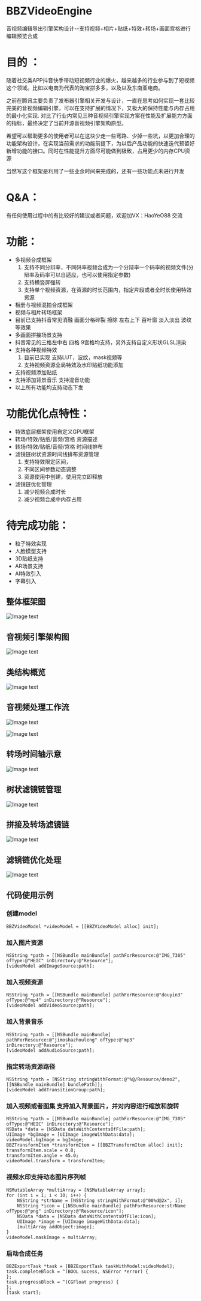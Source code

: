 
# BBZVideoEngine
音视频编辑导出引擎架构设计--支持视频+相片+贴纸+特效+转场+画面宫格进行编辑预览合成


# 目的 ：

随着社交类APP抖音快手带动短视频行业的爆火，越来越多的行业参与到了短视频这个领域。比如以电商为代表的淘宝拼多多，以及以及东南亚电商。

之前在腾讯主要负责了发布器引擎相关开发与设计，一直在思考如何实现一套比较完美的音视频编辑引擎，可以在支持扩展的情况下，又极大的保持性能与内存占用的最小化实现.
对比了行业内常见三种音视频引擎实现方案在性能及扩展能力方面的指标，最终决定了当前开源音视频引擎架构原型。

希望可以帮助更多的使用者可以在这块少走一些弯路、少掉一些坑，以更加合理的功能架构设计，在实现当前需求的功能前提下，为以后产品功能的快速迭代预留好新增功能的接口。同时在性能提升方面尽可能做到极致，占用更少的内存CPU资源

当然写这个框架是利用了一些业余时间来完成的，还有一些功能点未进行开发

# Q&A：

有任何使用过程中的有比较好的建议或者问题，欢迎加VX：HaoYeO88 交流

# 功能：

* 多视频合成框架 
    1. 支持不同分辩率，不同码率视频合成为一个分辩率一个码率的视频文件(分辩率及码率可以自适应，也可以使用指定参数)
    2. 支持横竖屏强转
    3. 支持单个视频资源，在资源的时长范围内，指定片段或者全时长使用特效资源
* 相册与视频混拍合成框架 
* 视频与相片转场框架 
* 目前已支持抖音常见消融 画面分格碎裂 擦除 左右上下 百叶窗 淡入淡出 波纹等效果 
* 多画面拼接场景支持 
* 抖音常见的三格左中右 四格 9宫格均支持，另外支持自定义形状GLSL渲染
* 支持各种视频特效 
    1. 目前已实现 支持LUT，波纹，mask视频等
    2. 支持视频资源全局特效及水印贴纸功能添加
* 支持视频添加贴纸 
* 支持添加背景音乐  支持混音功能
* 以上所有功能均支持动态下发 

# 功能优化点特性：

* 特效底层框架使用自定义GPU框架
* 转场/特效/贴纸/音频/宫格 资源描述
* 转场/特效/贴纸/音频/宫格 时间线排布 
* 滤镜链树状资源时间线排布资源管理  
    1. 支持特效限定区间，
    2. 不同区间参数动态调整 
    3. 资源使用中创建，使用完立即释放
* 滤镜链优化管理 
    1. 减少视频合成时长 
    2. 减少视频合成中内存占用

# 待完成功能：

* 粒子特效实现 
* 人脸模型支持 
* 3D贴纸支持 
* AR场景支持 
* AI特效引入
* 字幕引入


## 整体框架图
<!-- ![Image text](http://raw.githubusercontent.com/guolai/testCoreData/master/AVFoundation.png) -->
![Image text](https://github.com/guolai/testCoreData/blob/master/AVFoundation.png)


## 音视频引擎架构图
<!-- ![Image text](http://raw.githubusercontent.com/guolai/testCoreData/master/AVFoundatioSimpleClass.png) -->
![Image text](https://github.com/guolai/testCoreData/blob/master/AVFoundatioSimpleClass.png)

## 类结构概览
<!-- ![Image text](http://raw.githubusercontent.com/guolai/testCoreData/master/class.png) -->
![Image text](https://github.com/guolai/testCoreData/blob/master/class.png)

## 音视频处理工作流
<!-- ![Image text](http://raw.githubusercontent.com/guolai/testCoreData/master/DescriptionWorkFlow.png) -->
![Image text](https://github.com/guolai/testCoreData/blob/master/DescriptionWorkFlow.png)

<!-- ![Image text](http://raw.githubusercontent.com/guolai/testCoreData/master/VideoEngineWorkFlow.png) -->
![Image text](https://github.com/guolai/testCoreData/blob/master/VideoEngineWorkFlow.png)


## 转场时间轴示意
<!-- ![Image text](http://raw.githubusercontent.com/guolai/testCoreData/master/TransitionFlow.png) -->
![Image text](https://github.com/guolai/testCoreData/blob/master/TransitionFlow.png)

## 树状滤镜链管理
<!-- ![Image text](http://raw.githubusercontent.com/guolai/testCoreData/master/FilterTreeManage.png) -->
![Image text](https://github.com/guolai/testCoreData/blob/master/FilterTreeManage.png)

## 拼接及转场滤镜链
<!-- ![Image text](http://raw.githubusercontent.com/guolai/testCoreData/master/transitionAndSplice.png) -->
![Image text](https://github.com/guolai/testCoreData/blob/master/transitionAndSplice.png)

## 滤镜链优化处理
<!-- ![Image text](http://raw.githubusercontent.com/guolai/testCoreData/master/FilterOptimization.png) -->
![Image text](https://github.com/guolai/testCoreData/blob/master/FilterOptimization.png)

## 代码使用示例
### 创建model

    BBZVideoModel *videoModel = [[BBZVideoModel alloc] init];   


### 加入图片资源

    NSString *path = [[NSBundle mainBundle] pathForResource:@"IMG_7305" ofType:@"HEIC" inDirectory:@"Resource"];
    [videoModel addImageSource:path];  


### 加入视频资源

    NSString *path = [[NSBundle mainBundle] pathForResource:@"douyin3" ofType:@"mp4" inDirectory:@"Resource"];
    [videoModel addVideoSource:path];


### 加入背景音乐

    NSString *path = [[NSBundle mainBundle] pathForResource:@"jimoshazhouleng" ofType:@"mp3" inDirectory:@"Resource"];
    [videoModel addAudioSource:path];


### 指定转场资源路径

    NSString *path = [NSString stringWithFormat:@"%@/Resource/demo2", [[NSBundle mainBundle] bundlePath]];
    [videoModel addTransitionGroup:path];


### 加入视频或者图集 支持加入背景图片，并对内容进行缩放和旋转

    NSString *path = [[NSBundle mainBundle] pathForResource:@"IMG_7305" ofType:@"HEIC" inDirectory:@"Resource"];
    NSData *data = [NSData dataWithContentsOfFile:path];
    UIImage *bgImage = [UIImage imageWithData:data];
    videoModel.bgImage = bgImage;
    BBZTransformItem *transformItem = [[BBZTransformItem alloc] init];
    transformItem.scale = 0.8;
    transformItem.angle = 45.0;
    videoModel.transform = transformItem;


### 视频水印支持动态图片序列帧

    NSMutableArray *multiArray = [NSMutableArray array];
    for (int i = 1; i < 10; i++) {
        NSString *strName = [NSString stringWithFormat:@"00%d@2x", i];
        NSString *icon = [[NSBundle mainBundle] pathForResource:strName ofType:@"png" inDirectory:@"Resource/icon"];
        NSData *data = [NSData dataWithContentsOfFile:icon];
        UIImage *image = [UIImage imageWithData:data];
        [multiArray addObject:image];
    }
    videoModel.maskImage = multiArray;


### 启动合成任务

    BBZExportTask *task = [BBZExportTask taskWithModel:videoModel];
    task.completeBlock = ^(BOOL sucess, NSError *error) {
    };
    task.progressBlock = ^(CGFloat progress) {
    };
    [task start];
